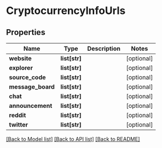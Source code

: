 # CryptocurrencyInfoUrls

## Properties
Name | Type | Description | Notes
------------ | ------------- | ------------- | -------------
**website** | **list[str]** |  | [optional] 
**explorer** | **list[str]** |  | [optional] 
**source_code** | **list[str]** |  | [optional] 
**message_board** | **list[str]** |  | [optional] 
**chat** | **list[str]** |  | [optional] 
**announcement** | **list[str]** |  | [optional] 
**reddit** | **list[str]** |  | [optional] 
**twitter** | **list[str]** |  | [optional] 

[[Back to Model list]](../README.md#documentation-for-models) [[Back to API list]](../README.md#documentation-for-api-endpoints) [[Back to README]](../README.md)


